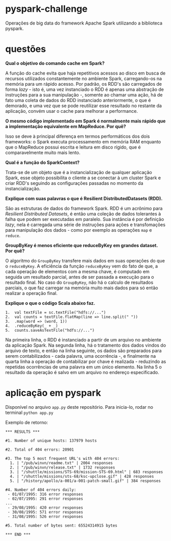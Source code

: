 # pyspark-challenge
Operações de big data do framework Apache Spark utilizando a biblioteca pyspark.


# questões

**Qual o objetivo do comando cache em Spark?**

A função do cache evita que haja repetitivos acessos ao disco em busca de recursos utilizados constantemente no ambiente Spark, carregando-os na memória para um rápido acesso. Por padrão, os RDD's são carregados de forma *lazy* - isto é, uma vez instanciado o RDD é apenas uma abstração de instruções para a sua manipulação -, somente ao chamar uma ação, há de fato uma coleta de dados do RDD instanciado anteriormente, o que é demorado, e uma vez que se pode reutilizar esse resultado no restante da aplicação, convém usar o cache para melhorar a performance.

**O mesmo código implementado em Spark é normalmente mais rápido que a implementação equivalente em MapReduce. Por quê?**

Isso se deve à principal diferença em termos performáticos dos dois frameworks: o Spark executa processamento em memória RAM enquanto que o MapReduce possui escrita e leitura em disco rígido, que é comparavelmente muito mais lento.

**Qual é a função do SparkContext?**

Trata-se de um objeto que é a instancialização de qualquer aplicação Spark, esse objeto possibilita o cliente a se conectar à um cluster Spark e criar RDD's seguindo as configurações passadas no momento da instancialização.

**Explique com suas palavras o que é Resilient​ ​Distributed​ ​Datasets​ (RDD).**

São as estruturas de dados do framework Spark. RDD é um acrônimo para *Resilient Distributed Datasets*, é então uma coleção de dados tolerantes à falha que podem ser executadas em paralelo. Sua instância é por definição *lazy*, nela é carregada uma série de instruções para ações e transfomações para manipulação dos dados - como por exemplo as operações `map` e `reduce`.

**GroupByKey é menos eficiente que reduceByKey em grandes dataset. Por quê?**

O algoritmo do `GroupByKey` transfere mais dados em suas operações do que o `reduceByKey`. A eficiência da função `reduceByKey` vem do fato de que, a cada operação de elementos com a mesma chave, é computado em seguida um resultado parcial, antes de ser passada a execução para o resultado final. No caso do `GroupByKey`, não há o calculo de resultados parciais, o que faz carregar na memória muito mais dados para só então realizar a operação final. 

**Explique o que o código Scala abaixo faz.**
```
1.  val textFile = sc.textFile("hdfs://...")
2.  val counts = textFile.flatMap(line => line.split(" "))
3.  .map(word => (word, 1))
4.  .reduceByKey(_ + _)
5.  counts.saveAsTextFile("hdfs://...")
```

Na primeira linha, o RDD é instanciado a partir de um arquivo no ambiente da aplicação Spark. Na segunda linha, há o tratamento dos dados vindos do arquivo de texto, e então na linha seguinte, os dados são preparados para serem contabilizados - cada palavra, uma ocorrência -, e finalmente na quarta linha a operação de contabilizar por chave é realizada - reduzindo as repetidas ocorrências de uma palavra em um único elemento. Na linha 5 o resultado da operação é salvo em um arquivo no endereço especificado.

# aplicação em pyspark

Disponível no arquivo `app.py` deste repositório.
Para inicia-lo, rodar no terminal `python app.py`

Exemplo de retorno:
```
*** RESULTS ***
                                                                                
#1. Number of unique hosts: 137979 hosts
                                                                                
#2. Total of 404 errors: 20901

#3. The top 5 most frequent URL's with 404 errors:
  1. | "/pub/winvn/readme.txt" | 2004 responses
  2. | "/pub/winvn/release.txt" | 1732 responses
  3. | "/shuttle/missions/STS-69/mission-STS-69.html" | 683 responses
  4. | "/shuttle/missions/sts-68/ksc-upclose.gif" | 428 responses
  5. | "/history/apollo/a-001/a-001-patch-small.gif" | 384 responses

#4. Number of 404 errors daily:
 - 01/07/1995: 316 error responses
 - 02/07/1995: 291 error responses
...
 - 29/08/1995: 420 error responses
 - 30/08/1995: 571 error responses
 - 31/08/1995: 526 error responses
                                                                                
#5. Total number of bytes sent: 65524314915 bytes

*** END ***
```